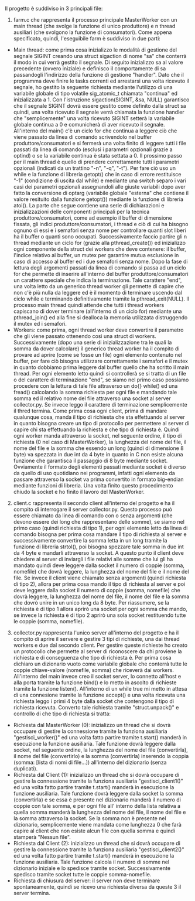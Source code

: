 Il progetto è suddiviso in 3 principali file:

1) farm.c che rappresenta il processo principale MasterWorker con un main thread (che svolge la funzione di unico produttore) e n thread ausiliari (che svolgono la funzione di consumatori). Come appena specificato, quindi, l'eseguibile farm è suddiviso in due parti:
- Main thread: come prima cosa inizializzo le modalità di gestione del segnale SIGINT creando una struct sigaction di nome "sa" che conterrà il modo in cui verrà gestito il segnale. Di seguito inizializzo sa al valore precedente (ovvero iniziale) e definisco il comportamente di sa passandogli l'indirizzo della funzione di gestione "handler". Dato che il programma deve finire le tasks correnti ed arrestarsi una volta ricevuto il segnale, ho gestito la seguente richiesta mediante l'utilizzo di una variabile globale di tipo volatile sig_atomic_t chiamata "continua" ed inizializzata a 1. Con l'istruzione sigaction(SIGINT, &sa, NULL) garantisco che il segnale SIGINT dovrà essere gestito come definito dalla struct sa quindi, una volta ricevuto il segnale verrà chiamata la funzione handler che "semplicemente" una volta ricevuto SIGINT setterà la variabile globale continua a 0 e comunicherà di aver ricevuto il segnale. All'interno del main() c'è un ciclo for che continua a leggere ciò che viene passato da linea di comando scrivendolo nel buffer produttore/consumatori e si fermerà una volta finito di leggere tutti i file passati da linea di comando (esclusi i parametri opzionali grazie a optind) o se la variabile continua è stata settata a 0. Il prossimo passo per il main thread è quello di prendere correttamente tutti i parametri opzionali (indicati da un trattino "-n", "-q", "-t"). Per fare ciò uso un while e la funzione di libreria getopt() che in caso di errore restituisce "-1" (condizione di uscita dal while) e mediante una switch separo i vari casi dei parametri opzionali assegnandoli alle giuste variabili dopo aver fatto la conversione di optarg (variabile globale "esterna" che contiene il valore resituito dalla funzione getopt()) mediante la funzione di libreria atoi().
La parte che segue contiene una serie di dichiarazioni e inizializzazioni delle componenti principali per la tecnica produttore/consumatori, come ad esempio il buffer di dimensione fissata, gli indici produttore/consumatori, i thread e ciò di cui ha bisogno ognuno di essi e i semafori senza nome per controllare quanti slot liberi ha il buffer o quanti sono occupati.
Successivamente faccio partire gli n thread mediante un ciclo for (grazie alla pthread_create()) ed inizializzo ogni componente della struct dei workers che deve contenere: il buffer, l'indice relativo al buffer, un mutex per garantire mutua esclusione in caso di accesso al buffer ed i due semafori senza nome.
Dopo la fase di lettura degli argomenti passati da linea di comando si passa ad un ciclo for che permette di inserire all'interno del buffer produttore/consumatori un carattere speciale che indica la terminazione. Tale carattere "end", una volta letto da un generico thread worker gli permette di capire che non c'è più nulla da leggere ed è il momento di terminare uscendo dal ciclo while e terminando definitivamente tramite la pthread_exit(NULL). 
Il processo main thread quindi attende che tutti i thread workers capiscano di dover terminare (all'interno di un ciclo for) mediante una pthread_join() ed alla fine si dealloca la memoria utilizzata distruggendo il mutex ed i semafori.
- Workers: come prima, ogni thread worker deve convertire il parametro che gli viene passato ottenendo così una struct di workers. Successivamente (dopo una serie di inizializzazione tra le quali la somma da dover calcolare) il generico thread worker ha il compito di provare ad aprire (come se fosse un file) ogni elemento contenuto nel buffer, per fare ciò bisogna utilizzare correttamente i semafori e il mutex in quanto dobbiamo prima leggere dal buffer quello che ha scritto il main thread. Per ogni elemento letto quindi si controllerà se si tratta di un file o del carattere di terminazione "end", se siamo nel primo caso possiamo procedere con la lettura di tale file attraverso un do{} while() ed una fread() calcolando la somma richiesta per ogni file e mandando tale somma ed il relativo nome del file attraverso una socket al server collector.py.
Se invece leggo il carattere di terminazione semplicemente il thred termina.
Come prima cosa ogni client, prima di mandare qualunque cosa, manda il tipo di richiesta che sta effettuando al server in quanto bisogna creare un tipo di protocollo per permettere al server di capire chi sta effettuando la richiesta e che tipo di richiesta è. Quindi ogni worker manda attraverso la socket, nel seguente ordine, il tipo di richiesta (0 nel caso di MasterWorker), la lunghezza del nome del file, il nome del file e la somma che essendo un long (quindi di dimensione 8 byte) va spezzata in due int da 4 byte in quanto in C non esiste alcuna funzione che garantisca il passaggio di 8 byte mediante socket. Ovviamente il formato degli elementi passati mediante socket è diverso da quello di uso quotidiano nei programmi, infatti ogni elemento da passare attraverso la socket va prima convertito in formato big-endian mediante funzioni di libreria.
Una volta finito questo procedimento chiudo la socket e ho finito il lavoro del MasterWorker.

2) client.c rappresenta il secondo client all'interno del progetto e ha il compito di interrogare il server collector.py. Questo processo può essere chiamato da linea di comando con o senza argomenti (che devono essere dei long che rappresentano delle somme), se siamo nel primo caso (quindi richiesta di tipo 1), per ogni elemento letto da linea di comando bisogna per prima cosa mandare il tipo di richiesta al server e successivamente convertire la somma letta in un long tramite la funzione di libreria strtol(), poi bisogna spezzare tale somma in due int da 4 byte e mandarli attraverso la socket. A questo punto il client deve chiedere al server di inviargli i file relativi alle somme che lui gli ha mandato quindi deve leggere dalla socket il numero di coppie (somma, nomefile) che dovrà leggere, la lunghezza del nome del file e il nome del file.
Se invece il client viene chiamato senza argomenti (quindi richiesta di tipo 2), allora per prima cosa mando il tipo di richiesta al server e poi deve leggere dalla socket il numero di coppie (somma, nomefile) che dovrà leggere, la lunghezza del nome del file, il nome del file e la somma che dovrò unire in un unico long da 8 byte. Per riassumere, se la richiesta è di tipo 1 allora aprirò una socket per ogni somma che mando, se invece la richiesta è di tipo 2 aprirò una sola socket restituendo tutte le coppie (somma, nomefile).

3) collector.py rappresenta l'unico server all'interno del progetto e ha il compito di aprire il servere e gestire 3 tipi di richieste, una dai thread workers e due dal secondo client. Per gestire queste richieste ho creato un protocollo che permette al server di riconoscere da chi proviene la richiesta e di conseguenza che tipo di richiesta è.
Per prima cosa dichiaro un dizionario vuoto come variabile globale che conterrà tutte le coppie chiave-valore (nomefile, somma) che riceverà dai workers. All'interno del main invece creo il socket server, lo connetto all'host e alla porta tramite la funzione bind() e lo metto in ascolto di richieste tramite la funzione listen(). All'interno di un while true mi metto in attesa di una connesione tramite la funzione accept() e una volta ricevuta una richiesta leggo i primi 4 byte dalla socket che contengono il tipo di richiesta ricevuta. Converto tale richiesta tramite "struct.unpack()" e controllo di che tipo di richiesta si tratta:
- Richiesta dal MasterWorker (0): inizializzo un thread che si dovrà occupare di gestire la connessione tramite la funziona ausiliaria "gestisci_worker()" ed una volta fatto partire tramite t.start() manderà in esecuzione la funzione ausiliaria. Tale funzione dovrà leggere dalla socket, nel seguente ordine, la lunghezza del nome del file (convertirla), il nome del file (convertirlo) e la somma (convertirla) inserendo la coppia (somma: [lista di nomi di file...]) all'interno del dizionario (senza duplicati).
- Richiesta dal Client (1): inizializzo un thread che si dovrà occupare di gestire la connessione tramite la funziona ausiliaria "gestisci_client1()" ed una volta fatto partire tramite t.start() manderà in esecuzione la funzione ausiliaria. Tale funzione dovrà leggere dalla socket la somma (convertirla) e se essa è presente nel dizionario manderà il numero di coppie con tale somma, e per ogni file all' interno della lista relativa a quella somma manderà la lunghezza del nome del file, il nome del file e la somma attraverso la socket. Se la somma non è presente nel dizionario, semplicemente viene mandata come lunghezza 0 che farà capire al client che non esiste alcun file con quella somma e quindi stamperà "Nessun file".
- Richiesta dal Client (2): inizializzo un thread che si dovrà occupare di gestire la connessione tramite la funziona ausiliaria "gestisci_client2()" ed una volta fatto partire tramite t.start() manderà in esecuzione la funzione ausiliaria. Tale funzione calcola il numero di somme nel dizionario iniziale e lo spedisce tramite socket. Successivamente spedisco tramite socket tutte le coppie somma-nomefile.
- Richiesta di chiusura del server: il server non deve terminare spontaneamente, quindi se ricevo una richiesta diversa da queste 3 il server termina.
